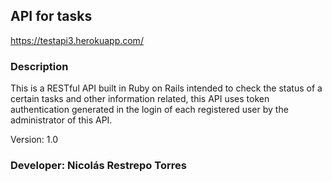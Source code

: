 ## API for tasks

https://testapi3.herokuapp.com/

### Description

This is a RESTful API built in Ruby on Rails intended to check the status
of a certain tasks and other information related, this API uses token authentication
generated in the login of each registered user by the administrator of this API.

Version: 1.0

### Developer: Nicolás Restrepo Torres

